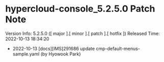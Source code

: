 # hypercloud-console_5.2.5.0 Patch Note

Version Info: 5.2.5.0 ([ major ].[ minor ].[ patch ].[ hotfix ])
Released Time: 2022-10-13 18:34:20

- 2022-10-13 [docs][IMS]291686 update cmp-default-menus-sample.yaml (by Hyowook Park) 
